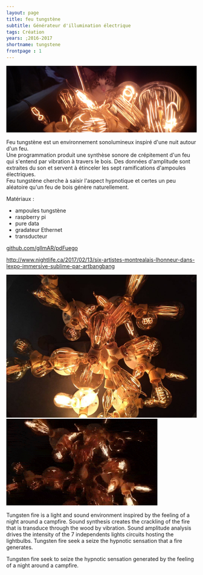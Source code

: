 ```yaml
---
layout: page
title: feu tungstène
subtitle: Générateur d'illumination électrique
tags: Création
years: ;2016-2017
shortname: tungstene
frontpage : 1
---
```

![tungstene](img_tungstene_01.jpg)

Feu tungstène est un environnement sonolumineux inspiré d'une nuit autour d'un feu.   
Une programmation produit une synthèse sonore de crépitement d'un feu qui s'entend par vibration à travers le bois.
Des données d'amplitude sont extraites du son et servent à étinceler les sept ramifications d'ampoules électriques.  
Feu tungstène cherche à saisir l'aspect hypnotique et certes un peu aléatoire qu'un feu de bois génère naturellement. 

Matériaux :

* ampoules tungstène
* raspberry pi 
* pure data 
* gradateur Ethernet
* transducteur
 
[github.com/gllmAR/pdFuego](https://github.com/gllmAR/pdFuego)

http://www.nightlife.ca/2017/02/13/six-artistes-montrealais-lhonneur-dans-lexpo-immersive-sublime-par-artbangbang


![tungstene-bao](img_tungstene_02.jpg)
![tungstene-bao](img_tungstene_03.gif)


Tungsten fire is a light and sound environment inspired by the feeling of a night around a campfire.
Sound synthesis creates the crackling of the fire that is transduce through the wood by vibration. 
Sound amplitude analysis drives the intensity of the 7 independents lights circuits hosting the lightbulbs.
Tungsten fire seek a seize the hypnotic sensation that a fire generates.

Tungsten fire seek to seize the hypnotic sensation generated by the feeling of a night around a campfire.